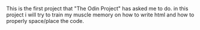 This is the first project that "The Odin Project" has asked me to do.
in this project i will try to train my muscle memory on how to write html and how to properly space/place the code.

